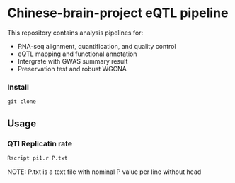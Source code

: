 Chinese-brain-project eQTL pipeline
====

This repository contains analysis pipelines for:<br>
  * RNA-seq alignment, quantification, and quality control<br>
  * eQTL mapping and functional annotation<br>
  * Intergrate with GWAS summary result<br>
  * Preservation test and robust WGCNA<br>


### Install
```Linux
git clone 
```

## Usage

### QTl Replicatin rate
```R
Rscript pi1.r P.txt
```
NOTE: P.txt is a text file with nominal P value per line without head
 
 
